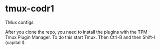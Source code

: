 # tmux-codr1
TMux configs

After you clone the repo, you need to install the plugins with the TPM - Tmux Plugin Manager.  To do this start Tmux.  Then Ctrl-B and then Shift-I (capital I).
